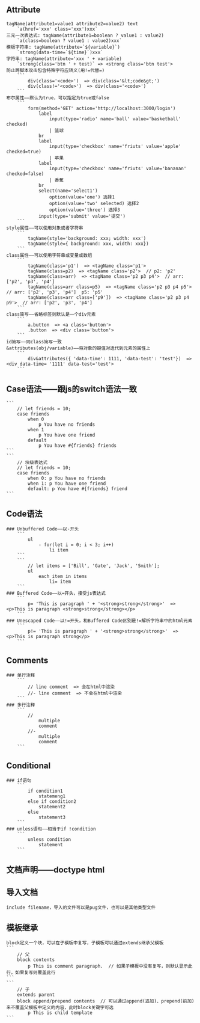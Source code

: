 ## Attribute
    tagName(attribute1=value1 attribute2=value2) text
        `a(href='xxx' class='xxx')xxx`
    三元一次表达式: tagName(attribute1=boolean ? value1 : value2)
        `a(class=boolean ? value1 : value2)xxx`
    模板字符串: tagName(attribute=`${variable}`)
        `strong(data-time=`${time}`)xxx`
    字符串: tagName(attribute='xxx ' + variable)
        `strong(class='btn ' + test)` => <strong class='btn test'>
    防止跨脚本攻击包含特殊字符应转义(用!=代替=)
        ```
            div(class='<code>')  => div(class='&lt;code&gt;')
            div(class!='<code>')  => div(class='<code>')
        ```
    布尔属性——默认为true，可以指定为true或false
        ```
            form(method='GET' action='http://localhost:3000/login')
                label
                    input(type='radio' name='ball' value='basketball' checked)
                    | 篮球
                br
                label
                    input(type='checkbox' name='friuts' value='apple' checked=true)
                    | 苹果
                label
                    input(type='checkbox' name='friuts' value='bananan' checked=false)
                    | 香蕉
                br
                select(name='select1')
                    option(value='one') 选择1
                    option(value='two' selected) 选择2
                    option(value='three') 选择3
                input(type='submit' value='提交')
        ```
    style属性——可以使用对象或者字符串
        ```
            tagName(style='background: xxx; width: xxx')
            tagName(style={ background: xxx, width: xxx})
        ```
    class属性——可以使用字符串或变量或数组
        ```
            tagName(class='p1')  => <tagName class='p1'>
            tagName(class=p2)  => <tagName class='p2'>  // p2: 'p2'
            tagName(class=arr)  => <tagName class='p2 p3 p4'>  // arr: ['p2', 'p3', 'p4']
            tagName(class=arr class=p5)  => <tagName class='p2 p3 p4 p5'>  // arr: ['p2', 'p3', 'p4']  p5: 'p5'
            tagName(class=arr class=['p9'])  => <tagName class='p2 p3 p4 p9'>  // arr: ['p2', 'p3', 'p4']
        ```
    class简写——省略标签则默认是一个div元素
        ```
            a.button  => <a class='button'>
            .button  => <div class='button'> 
        ```
    id简写——同class简写一致
    &attributes(obj/variable)——将对象的键值对迭代到元素的属性上
        ```
            div&attributes({ 'data-time': 1111, 'data-test': 'test'})  => <div data-time= '1111' data-test='test'>
        ```
## Case语法——跟js的switch语法一致
    ```
        // let friends = 10;
        case friends
            when 0
                p You have no friends
            when 1
                p You have one friend
            default
                p You have #{friends} friends
    ```
    ```
        // 块级表达式
        // let friends = 10;
        case friends
            when 0: p You have no friends
            when 1: p You have one friend
            default: p You have #{friends} friend
    ```
## Code语法
    ### Unbuffered Code——以-开头
        ```
            ul
                - for(let i = 0; i < 3; i++)
                    li item
        ```
        ```
            // let items = ['Bill', 'Gate', 'Jack', 'Smith'];
            ul
                each item in items
                    li= item
        ```
    ### Buffered Code——以=开头，接受js表达式
        ```
            p= 'This is paragraph ' + '<strong>strong</strong>'  => <p>This is paragraph <strong>strong</strong></p>
        ```
    ### Unescaped Code——以!=开头，和Buffered Code区别是!=解析字符串中的html元素
        ```
            p!= 'This is paragraph ' + '<strong>strong</strong>'  => <p>This is paragraph strong</p>
        ```
## Comments
    ### 单行注释
        ```
            // line comment  => 会在html中渲染
            //- line comment  => 不会在html中渲染
        ```
    ### 多行注释
        ```
            //
                multiple
                comment
            //- 
                multiple
                comment
        ```
## Conditional
    ### if语句
        ```
            if condition1
                statemeng1
            else if condition2
                statement2
            else
                statement3
        ```
    ### unless语句——相当于if !condition
        ```
            unless condition
                statement
        ```
## 文档声明——doctype html
## 导入文档
    include filename，导入的文件可以是pug文件，也可以是其他类型文件
## 模板继承
    block定义一个块，可以在子模板中复写，子模板可以通过extends继承父模板
    ```
        // 父
        block contents
            p This is comment paragraph.  // 如果子模板中没有复写，则默认显示此行，如果复写则覆盖此行
    ```
    ```
        // 子
        extends parent
        block append/prepend contents  // 可以通过append(追加)、prepend(前加)来不覆盖父模板中定义的内容，此时block关键字可选
            p This is child template
    ```